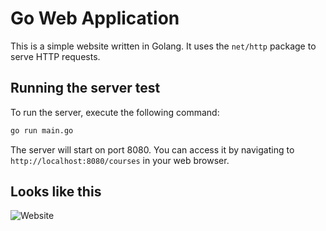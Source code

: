 # Go Web Application

This is a simple website written in Golang. It uses the `net/http` package to serve HTTP requests.

## Running the server test

To run the server, execute the following command:

```bash
go run main.go
```

The server will start on port 8080. You can access it by navigating to `http://localhost:8080/courses` in your web browser.

## Looks like this

![Website](static/images/golang-website.png)


